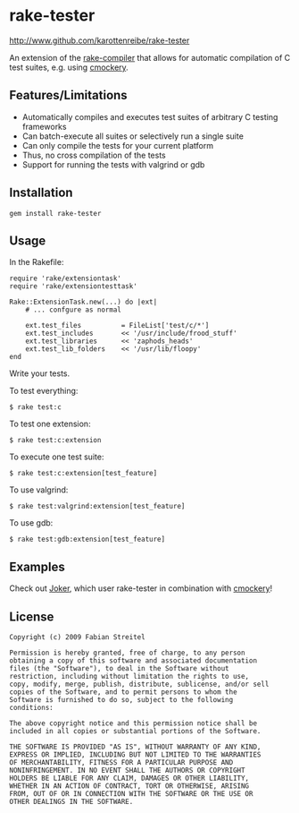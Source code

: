 # rake-tester #

<http://www.github.com/karottenreibe/rake-tester>

An extension of the [rake-compiler][rakecompiler] that allows
for automatic compilation of C test suites, e.g. using
[cmockery].


## Features/Limitations ##

*   Automatically compiles and executes test suites of
    arbitrary C testing frameworks
*   Can batch-execute all suites or selectively run a single suite
*   Can only compile the tests for your current platform
*   Thus, no cross compilation of the tests
*   Support for running the tests with valgrind or gdb


## Installation ##

    gem install rake-tester


## Usage ##

In the Rakefile:

    require 'rake/extensiontask'
    require 'rake/extensiontesttask'

    Rake::ExtensionTask.new(...) do |ext|
        # ... confgure as normal

        ext.test_files          = FileList['test/c/*']
        ext.test_includes       << '/usr/include/frood_stuff'
        ext.test_libraries      << 'zaphods_heads'
        ext.test_lib_folders    << '/usr/lib/floopy'
    end

Write your tests.

To test everything:

    $ rake test:c

To test one extension:

    $ rake test:c:extension

To execute one test suite:

    $ rake test:c:extension[test_feature]

To use valgrind:

    $ rake test:valgrind:extension[test_feature]

To use gdb:

    $ rake test:gdb:extension[test_feature]


## Examples ##

Check out [Joker][], which user rake-tester in combination
with [cmockery][]!


## License ##

    Copyright (c) 2009 Fabian Streitel

    Permission is hereby granted, free of charge, to any person
    obtaining a copy of this software and associated documentation
    files (the "Software"), to deal in the Software without
    restriction, including without limitation the rights to use,
    copy, modify, merge, publish, distribute, sublicense, and/or sell
    copies of the Software, and to permit persons to whom the
    Software is furnished to do so, subject to the following
    conditions:

    The above copyright notice and this permission notice shall be
    included in all copies or substantial portions of the Software.

    THE SOFTWARE IS PROVIDED "AS IS", WITHOUT WARRANTY OF ANY KIND,
    EXPRESS OR IMPLIED, INCLUDING BUT NOT LIMITED TO THE WARRANTIES
    OF MERCHANTABILITY, FITNESS FOR A PARTICULAR PURPOSE AND
    NONINFRINGEMENT. IN NO EVENT SHALL THE AUTHORS OR COPYRIGHT
    HOLDERS BE LIABLE FOR ANY CLAIM, DAMAGES OR OTHER LIABILITY,
    WHETHER IN AN ACTION OF CONTRACT, TORT OR OTHERWISE, ARISING
    FROM, OUT OF OR IN CONNECTION WITH THE SOFTWARE OR THE USE OR
    OTHER DEALINGS IN THE SOFTWARE.

[rakecompiler]:     http://github.com/luislavena/rake-compiler      "The rake-compile project"
[cmockery]:         http://code.google.com/p/cmockery/              "The cmockery C testing framework"
[joker]:            http://www.github.com/karottenreibe/joker       "Joker -- A wildcard library for Ruby"

